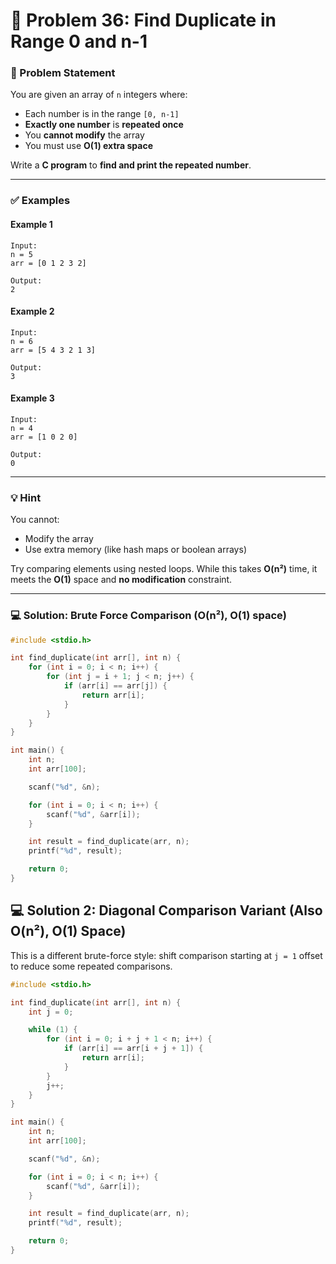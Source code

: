 # 🧩 Problem 36: Find Duplicate in Range 0 and n-1

### 📝 Problem Statement

You are given an array of `n` integers where:

* Each number is in the range `[0, n-1]`
* **Exactly one number** is **repeated once**
* You **cannot modify** the array
* You must use **O(1) extra space**

Write a **C program** to **find and print the repeated number**.

---

### ✅ Examples

#### Example 1

```
Input:
n = 5
arr = [0 1 2 3 2]

Output:
2
```

#### Example 2

```
Input:
n = 6
arr = [5 4 3 2 1 3]

Output:
3
```

#### Example 3

```
Input:
n = 4
arr = [1 0 2 0]

Output:
0
```

---

### 💡 Hint

You cannot:

* Modify the array
* Use extra memory (like hash maps or boolean arrays)

Try comparing elements using nested loops. While this takes **O(n²)** time, it meets the **O(1)** space and **no modification** constraint.

---

### 💻 Solution: Brute Force Comparison (O(n²), O(1) space)

```c
#include <stdio.h>

int find_duplicate(int arr[], int n) {
    for (int i = 0; i < n; i++) {
        for (int j = i + 1; j < n; j++) {
            if (arr[i] == arr[j]) {
                return arr[i];
            }
        }
    }
}

int main() {
    int n;
    int arr[100];

    scanf("%d", &n);

    for (int i = 0; i < n; i++) {
        scanf("%d", &arr[i]);
    }

    int result = find_duplicate(arr, n);
    printf("%d", result);

    return 0;
}
```

## 💻 Solution 2: Diagonal Comparison Variant (Also O(n²), O(1) Space)

This is a different brute-force style: shift comparison starting at `j = 1` offset to reduce some repeated comparisons.

```c
#include <stdio.h>

int find_duplicate(int arr[], int n) {
    int j = 0;

    while (1) {
        for (int i = 0; i + j + 1 < n; i++) {
            if (arr[i] == arr[i + j + 1]) {
                return arr[i];
            }
        }
        j++;
    }
}

int main() {
    int n;
    int arr[100];

    scanf("%d", &n);

    for (int i = 0; i < n; i++) {
        scanf("%d", &arr[i]);
    }

    int result = find_duplicate(arr, n);
    printf("%d", result);

    return 0;
}
```